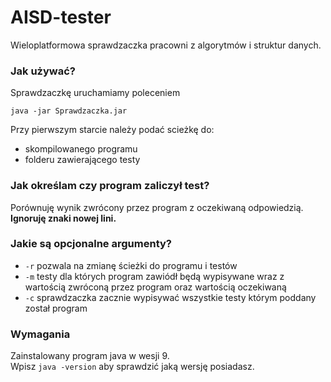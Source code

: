 # AISD-tester
Wieloplatformowa sprawdzaczka pracowni z algorytmów i struktur danych.

### Jak używać?
Sprawdzaczkę uruchamiamy poleceniem<br>
```
java -jar Sprawdzaczka.jar
```
Przy pierwszym starcie należy podać scieżkę do:
- skompilowanego programu 
- folderu zawierającego testy

### Jak określam czy program zaliczył test?
Porównuję wynik zwrócony przez program z oczekiwaną odpowiedzią.
**Ignoruję znaki nowej lini.**

### Jakie są opcjonalne argumenty?
- `-r` pozwala na zmianę ścieżki do programu i testów
- `-m` testy dla których program zawiódł będą wypisywane wraz z wartością zwróconą przez program oraz wartością oczekiwaną 
- `-c` sprawdzaczka zacznie wypisywać wszystkie testy którym poddany został program

### Wymagania
Zainstalowany program java w wesji 9.<br>
Wpisz `java -version` aby sprawdzić jaką wersję posiadasz.
